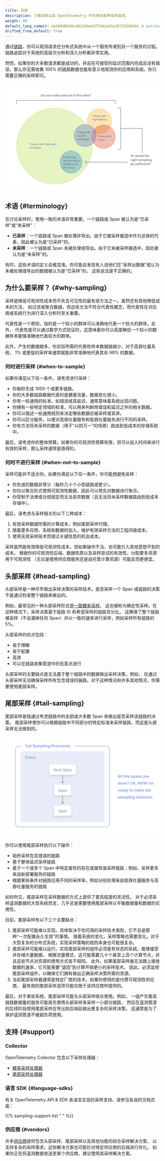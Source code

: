 ```yaml
---
title: 采样
description: 了解采样以及 OpenTelemetry 中可用的各种采样选项。
weight: 80
default_lang_commit: deb98d0648c4833d9e9d77d42e91e2872658b50c # patched
drifted_from_default: true
---
```


通过[链路](/docs/concepts/signals/traces)，你可以观测请求在分布式系统中从一个服务传递到另一个服务的过程。
链路追踪对于系统的高层次分析和深入分析都非常实用。

然而，如果你的大多数请求都是成功的，并且在可接受的延迟范围内完成且没有错误，那么你无需收集
100% 的链路数据也能有意义地观测你的应用和系统。你只需要正确的采样即可。

![插图显示并非所有数据都需要被追踪，采样的数据就足够了。](traces-venn-diagram.svg)

## 术语 {#terminology}

在讨论采样时，使用一致的术语非常重要。一个链路或 Span 被认为是“已采样”或“未采样”：

- **已采样**：一个链路或 Span 被处理并导出。由于它被采样器选中作为总体的代表，因此被认为是“已采样”的。
- **未采样**：一个链路或 Span 未被处理或导出。由于它未被采样器选中，因此被认为是“未采样”的。

有时，这些术语的定义会被混淆。你可能会发现有人说他们在“采样出数据”或认为未被处理或导出的数据被认为是“已采样”的。
这些说法是不正确的。

## 为什么要采样？ {#why-sampling}

采样是降低可观测性成本而不失去可见性的最有效方法之一。虽然还有其他降低成本的方法，
如过滤或聚合数据，但这些方法不符合代表性概念，而代表性在对应用或系统行为进行深入分析时至关重要。

代表性是一个原则，指的是一个较小的群体可以准确地代表一个较大的群体。此外，
代表性是可以通过数学方式验证的，这意味着你可以高度确信一个较小的数据样本能够准确地代表较大的群体。

此外，产生的数据越多，你实际所需的代表性样本数据就越少。对于高吞吐量系统，
1% 或更低的采样率通常就能非常准确地代表其余 99% 的数据。

### 何时进行采样 {#when-to-sample}

如果你满足以下任一条件，请考虑进行采样：

- 你每秒生成 1000 个或更多链路。
- 你的大多数链路数据代表的是健康流量，数据变化很小。
- 你有一些通用的标准，如错误或高延迟，通常意味着系统出现问题。
- 你拥有一些特定领域的标准，可以用来判断除错误和延迟之外的相关数据。
- 你可以描述一些通用规则来决定哪些数据应被采样或丢弃。
- 你可以区分服务，以便对高吞吐量服务和低吞吐量服务进行不同的采样。
- 你有方法将未采样的数据（用于“以防万一”的场景）路由到低成本的存储系统中。

最后，请考虑你的整体预算。如果你的可观测性预算有限，但可以投入时间来进行有效的采样，那么采样通常是值得的。

### 何时不进行采样 {#when-not-to-sample}

采样可能并不适合你。如果你满足以下任一条件，你可能想避免采样：

- 你生成的数据非常少（每秒几十个小型链路或更少）。
- 你仅以聚合形式使用可观测性数据，因此可以预先对数据进行聚合。
- 你受制于法律或合规规定而无法丢弃数据（且无法将未采样数据路由到低成本存储中）。

最后，请考虑与采样相关的以下三种成本：

1. 有效采样数据所需的计算成本，例如尾部采样代理。
2. 随着更多应用、系统和数据的加入，维护有效采样方法的工程间接成本。
3. 使用无效采样技术而错过关键信息的机会成本。

采样虽然能有效降低可观测性成本，但如果操作不当，也可能引入其他意想不到的成本。
根据你的可观测性后端、数据性质以及采样尝试的有效性，分配更多资源用于可观测性
（无论是使用供应商服务还是自托管计算资源）可能反而更便宜。

## 头部采样 {#head-sampling}

头部采样是一种尽早做出采样决策的采样技术。是否采样一个 Span 或链路的决策不是通过检查整个链路来做出的。

例如，最常见的一种头部采样形式是[一致概率采样](https://github.com/open-telemetry/opentelemetry-specification/blob/main/oteps/trace/4673-experimental-probability-sampling.md)。
这也被称为确定性采样。在这种情况下，采样决策基于链路 ID 和希望采样的链路百分比。
这确保了整个链路被采样（不会漏掉任何 Span）并以一致的速率进行采样，例如采样所有链路的 5%。

头部采样的优点包括：

- 易于理解
- 易于配置
- 高效
- 可以在链路收集管道中的任意点进行

头部采样的主要缺点是无法基于整个链路中的数据做出采样决策。例如，
仅通过头部采样无法确保采样所有包含错误的链路。对于这种情况和许多其他情况，你需要使用尾部采样。

## 尾部采样 {#tail-sampling}

尾部采样是指通过考虑链路中的全部或大多数 Span 来做出是否采样该链路的决策。
尾部采样使你可以根据链路中不同部分的特定标准来采样链路，而这是头部采样无法做到的。

![插图显示 Span 起始于一个根 Span。在所有 Span 完成后，尾部采样处理器做出采样决策。](tail-sampling-process.svg)

你可以使用尾部采样执行以下操作：

- 始终采样包含错误的链路
- 基于整体延迟采样链路
- 基于一个或多个 Span 中特定属性的存在或属性值采样链路；例如，采样更多来自新部署服务的链路
- 根据某些条件对链路应用不同的采样率，例如分别处理来自低吞吐量服务与高吞吐量服务的链路

如你所见，尾部采样在采样数据的方式上提供了更高程度的灵活性。
对于必须采样遥测数据的大型系统而言，几乎总是需要使用尾部采样以平衡数据量和数据的实用性。

目前，尾部采样有以下三个主要缺点：

1. 尾部采样可能难以实现。具体取决于你可用的采样技术类型，它不总是那种“一次配置永久生效”的事情。
   随着系统的变化，采样策略也需要变化。对于大型复杂的分布式系统，实现采样策略的规则本身也可能很复杂。
2. 尾部采样可能难以运行。实现尾部采样的组件必须是有状态的系统，能够接受并存储大量数据。
   根据流量模式，这可能需要几十个甚至上百个计算节点，并且这些节点对资源的使用方式各不相同。
   此外，如果尾部采样器无法跟上接收数据的速率，它可能需要“退回”到计算开销更小的采样技术。
   因此，必须监控尾部采样组件，以确保它们拥有做出正确采样决策所需的资源。
3. 当前尾部采样器通常是特定厂商的技术。如果你使用的是付费可观测性供应商，
   最有效的尾部采样选项可能仅限于该供应商所提供的。

最后，对于某些系统，尾部采样可能与头部采样结合使用。例如，
一组产生极高链路数据量的服务可能首先使用头部采样来采样一小部分链路，
然后在遥测管道的后续阶段使用尾部采样在导出到后端前做出更复杂的采样决策。
这通常是为了保护遥测管道不被超负荷使用。

## 支持 {#support}

### Collector

OpenTelemetry Collector 包含以下采样处理器：

- [概率采样处理器](https://github.com/open-telemetry/opentelemetry-collector-contrib/tree/main/processor/probabilisticsamplerprocessor)
- [尾部采样处理器](https://github.com/open-telemetry/opentelemetry-collector-contrib/tree/main/processor/tailsamplingprocessor)

### 语言 SDK {#language-sdks}

有关 OpenTelemetry API & SDK 各语言实现的采样支持，请参见各自的文档页面：

{{% sampling-support-list " " %}}

### 供应商 {#vendors}

许多[供应商](/ecosystem/vendors)提供包含头部采样、尾部采样以及其他功能的综合采样解决方案，
以支持复杂的采样需求。这些解决方案也可能针对特定供应商的后端进行优化。
如果你正在将遥测数据发送至某个供应商，建议使用其采样解决方案。
